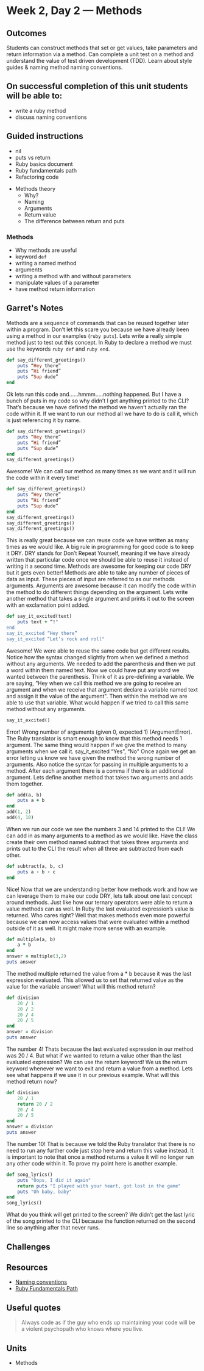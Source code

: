 # Week 2, Day 2 — Methods
## Outcomes
Students can construct methods that set or get values, take parameters and return information via a method. Can complete a unit test on a method and understand the value of test driven development (TDD). Learn about style guides & naming method naming conventions.
## On successful completion of this unit students will be able to:
- write a ruby method
- discuss naming conventions
<!-- - write unit tests to test methods
- avoid writing a false test
- know about the unit test library
- know of recursion *
- difference between statements & expressions *
- good functional programming practices -->
## Guided instructions
- nil
- puts vs return
- Ruby basics document
- Ruby fundamentals path
- Refactoring code
<!-- - Run through morning challenge (student)
- Admin about Canvas, LMS
- Going back through (things we haven't covered)
- The amount of challenges
- How to cope/growth mindset
- The document I made re datatypes
- Run through the party parrot drinks challenge
- Kahoot -->
- Methods theory
    * Why?
    * Naming
    * Arguments
    * Return value
    * The difference between return and puts
<!-- - Methods challenges
- Git
- Ruby fundamentals path
- Free time (challenges, fundamentals, one-on-one) -->
### Methods
- Why methods are useful
- keyword ```def```
- writing a named method 
- arguments
- writing a method with and without parameters
- manipulate values of a parameter
- have method return information
<!-- - discuss getting and setting -->
<!-- - discuss functional programming
- discuss DRY principle (don't repeat yourself) -->
## Garret's Notes
Methods are a sequence of commands that can be reused together later within a program. Don’t let this scare you because we have already been using a method in our examples (```ruby puts```). Lets write a really simple method just to test out this concept. In Ruby to declare a method we must use the keywords ```ruby def``` and ```ruby end```.
```ruby
def say_different_greetings()
    puts “Hey there”
    puts “Hi friend”
    puts “Sup dude”
end
```
Ok lets run this code and……hmmm…..nothing happened. But I have a bunch of puts in my code so why didn’t I get anything printed to the CLI? That’s because we have defined the method we haven’t actually ran the code within it. If we want to run our method all we have to do is call it, which is just referencing it by name.
```ruby
def say_different_greetings()
    puts “Hey there”
    puts “Hi friend”
    puts “Sup dude”
end
say_different_greetings()
```
Awesome! We can call our method as many times as we want and it will run the code within it every time!
```ruby
def say_different_greetings()
    puts “Hey there”
    puts “Hi friend”
    puts “Sup dude”
end
say_different_greetings()
say_different_greetings()
say_different_greetings()
```
This is really great because we can reuse code we have written as many times as we would like. A big rule in programming for good code is to keep it DRY. DRY stands for Don’t Repeat Yourself, meaning if we have already written that particular code once we should be able to reuse it instead of writing it a second time.
Methods are awesome for keeping our code DRY but it gets even better! Methods are able to take any number of pieces of data as input. These pieces of input are referred to as our methods arguments. Arguments are awesome because it can modify the code within the method to do different things depending on the argument. Lets write another method that takes a single argument and prints it out to the screen with an exclamation point added.
```ruby
def say_it_excited(text)
    puts text + “!"
end
say_it_excited “Hey there”
say_it_excited “Let’s rock and roll"
```
Awesome! We were able to reuse the same code but get different results. Notice how the syntax changed slightly from when we defined a method without any arguments. We needed to add the parenthesis and then we put a word within them named text. Now we could have put any word we wanted between the parenthesis. Think of it as pre-defining a variable. We are saying, “Hey when we call this method we are going to receive an argument and when we receive that argument declare a variable named text and assign it the value of the argument". Then within the method we are able to use that variable.
What would happen if we tried to call this same method without any arguments.
```ruby
say_it_excited()
```
Error! Wrong number of arguments (given 0, expected 1) (ArgumentError). 
The Ruby translator is smart enough to know that this method needs 1 argument. The same thing would happen if we give the method to many arguments when we call it.
say_it_excited “Yes”, “No"
Once again we get an error letting us know we have given the method the wrong number of arguments. Also notice the syntax for passing in multiple arguments to a method. After each argument there is a comma if there is an additional argument. Lets define another method that takes two arguments and adds them together.
```ruby
def add(a, b)
    puts a + b
end
add(1, 2)
add(4, 10)
```
When we run our code we see the numbers 3 and 14 printed to the CLI! We can add in as many arguments to a method as we would like.
Have the class create their own method named subtract that takes three arguments and prints out to the CLI the result when all three are subtracted from each other.
```ruby
def subtract(a, b, c)
    puts a - b - c
end
```
Nice! Now that we are understanding better how methods work and how we can leverage them to make our code DRY, lets talk about one last concept around methods. Just like how our ternary operators were able to return a value methods can as well. In Ruby the last evaluated expression’s value is returned. Who cares right? Well that makes methods even more powerful because we can now access values that were evaluated within a method outside of it as well. It might make more sense with an example.
```ruby
def multiple(a, b)
    a * b
end
answer = multiple(3,2)
puts answer
```
The method multiple returned the value from a * b because it was the last expression evaluated. This allowed us to set that returned value as the value for the variable answer!
What will this method return?
```ruby
def division
    20 / 1
    20 / 2
    20 / 4
    20 / 5
end
answer = division
puts answer
```
The number 4! Thats because the last evaluated expression in our method was 20 / 4. But what if we wanted to return a value other than the last evaluated expression? We can use the return keyword! We us the return keyword whenever we want to exit and return a value from a method. Lets see what happens if we use it in our previous example.
What will this method return now?
```ruby
def division
    20 / 1
    return 20 / 2
    20 / 4
    20 / 5
end
answer = division
puts answer
```
The number 10! That is because we told the Ruby translator that there is no need to run any further code just stop here and return this value instead. It is important to note that once a method returns a value it will no longer run any other code within it. To prove my point here is another example.
```ruby
def song_lyrics()
    puts "Oops, I did it again"
    return puts "I played with your heart, got lost in the game"
    puts "Oh baby, baby"
end
song_lyrics()
```
What do you think will get printed to the screen?
We didn’t get the last lyric of the song printed to the CLI because the function returned on the second line so anything after that never runs.
## Challenges
## Resources
- [Naming conventions](https://en.wikipedia.org/wiki/Naming_convention_(programming))
- [Ruby Fundamentals Path](https://github.com/batteries76/ruby-fundamentals-path)
## Useful quotes
> Always code as if the guy who ends up maintaining your code will be a violent psychopath who knows where you live.
## Units
- Methods